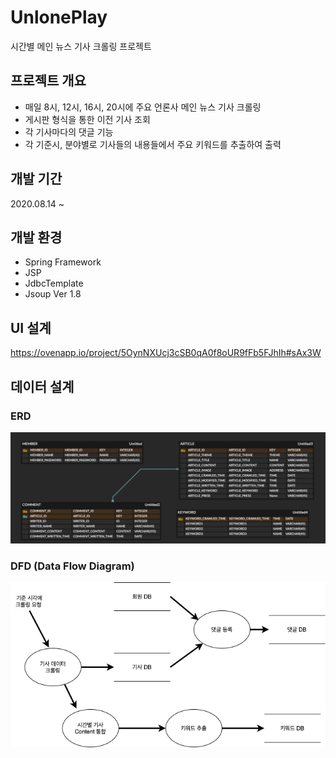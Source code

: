 # UnlonePlay
시간별 메인 뉴스 기사 크롤링 프로젝트 

## 프로젝트 개요 
- 매일 8시, 12시, 16시, 20시에 주요 언론사 메인 뉴스 기사 크롤링 
- 게시판 형식을 통한 이전 기사 조회 
- 각 기사마다의 댓글 기능 
- 각 기준시, 분야별로 기사들의 내용들에서 주요 키워드를 추출하여 출력 

## 개발 기간 
2020.08.14 ~ 

## 개발 환경
- Spring Framework
- JSP 
- JdbcTemplate
- Jsoup Ver 1.8


## UI 설계 
https://ovenapp.io/project/5OynNXUcj3cSB0qA0f8oUR9fFb5FJhIh#sAx3W

## 데이터 설계 
### ERD
![ERD](./image/NEWS_PROJECT_ERD.png)

### DFD (Data Flow Diagram)

![DFD](./image/NEWS_PROJECT_DFD.png)